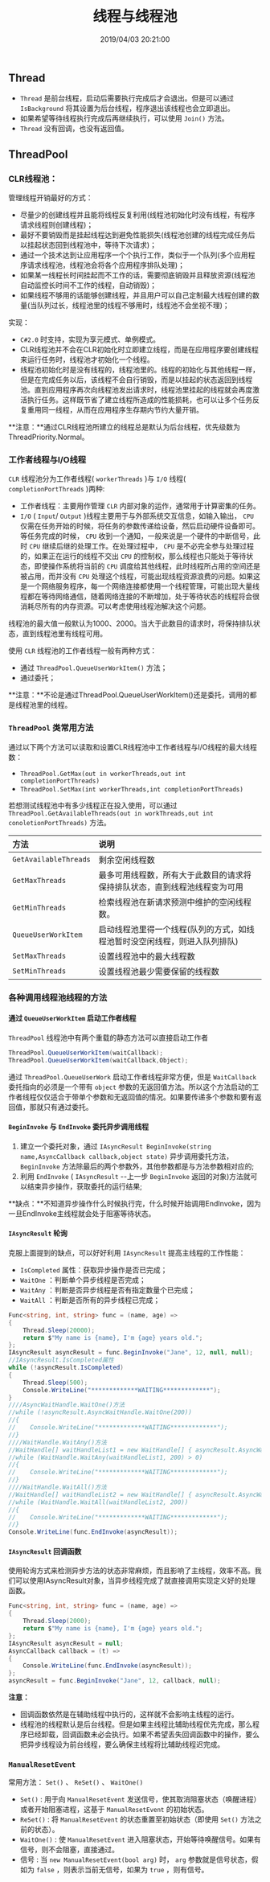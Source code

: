 ﻿---
title: "线程与线程池"
date: "2019/04/03 20:21:00"
updated: "2019/07/11 11:27:37"
permalink: "thread-and-thread-pool"
tags:
 - 多线程
categories:
 - [开发, C#]
---

## Thread

- `Thread` 是前台线程，启动后需要执行完成后才会退出。但是可以通过 `IsBackground` 将其设置为后台线程，程序退出该线程也会立即退出。
- 如果希望等待线程执行完成后再继续执行，可以使用 `Join()` 方法。
- `Thread` 没有回调，也没有返回值。

## ThreadPool

### CLR线程池：

管理线程开销最好的方式：

- 尽量少的创建线程并且能将线程反复利用(线程池初始化时没有线程，有程序请求线程则创建线程)；
- 最好不要销毁而是挂起线程达到避免性能损失(线程池创建的线程完成任务后以挂起状态回到线程池中，等待下次请求)；
- 通过一个技术达到让应用程序一个个执行工作，类似于一个队列(多个应用程序请求线程池，线程池会将各个应用程序排队处理)；
- 如果某一线程长时间挂起而不工作的话，需要彻底销毁并且释放资源(线程池自动监控长时间不工作的线程，自动销毁)；
- 如果线程不够用的话能够创建线程，并且用户可以自己定制最大线程创建的数量(当队列过长，线程池里的线程不够用时，线程池不会坐视不理)；

实现：

- `C#2.0` 时支持，实现为享元模式、单例模式。
- CLR线程池并不会在CLR初始化时立即建立线程，而是在应用程序要创建线程来运行任务时，线程池才初始化一个线程。
- 线程池初始化时是没有线程的，线程池里的。线程的初始化与其他线程一样，但是在完成任务以后，该线程不会自行销毁，而是以挂起的状态返回到线程池。直到应用程序再次向线程池发出请求时，线程池里挂起的线程就会再度激活执行任务。这样既节省了建立线程所造成的性能损耗，也可以让多个任务反复重用同一线程，从而在应用程序生存期内节约大量开销。

**注意：**通过CLR线程池所建立的线程总是默认为后台线程，优先级数为ThreadPriority.Normal。

### 工作者线程与I/O线程

`CLR` 线程池分为工作者线程( `workerThreads` )与 `I/O` 线程( `completionPortThreads` )两种:
- 工作者线程：主要用作管理 `CLR` 内部对象的运作，通常用于计算密集的任务。
- `I/O` ( `Input`/ `Output` )线程主要用于与外部系统交互信息，如输入输出， `CPU` 仅需在任务开始的时候，将任务的参数传递给设备，然后启动硬件设备即可。等任务完成的时候， `CPU` 收到一个通知，一般来说是一个硬件的中断信号，此时 `CPU` 继续后继的处理工作。在处理过程中， `CPU` 是不必完全参与处理过程的，如果正在运行的线程不交出 `CPU` 的控制权，那么线程也只能处于等待状态，即使操作系统将当前的 `CPU` 调度给其他线程，此时线程所占用的空间还是被占用，而并没有 `CPU` 处理这个线程，可能出现线程资源浪费的问题。如果这是一个网络服务程序，每一个网络连接都使用一个线程管理，可能出现大量线程都在等待网络通信，随着网络连接的不断增加，处于等待状态的线程将会很消耗尽所有的内存资源。可以考虑使用线程池解决这个问题。

线程池的最大值一般默认为1000、2000。当大于此数目的请求时，将保持排队状态，直到线程池里有线程可用。

使用 `CLR` 线程池的工作者线程一般有两种方式：

- 通过 `ThreadPool.QueueUserWorkItem()` 方法；
- 通过委托；

**注意：**不论是通过ThreadPool.QueueUserWorkItem()还是委托，调用的都是线程池里的线程。

### `ThreadPool` 类常用方法

通过以下两个方法可以读取和设置CLR线程池中工作者线程与I/O线程的最大线程数：

- `ThreadPool.GetMax(out in workerThreads,out int completionPortThreads)`
- `ThreadPool.SetMax(int workerThreads,int completionPortThreads)`

若想测试线程池中有多少线程正在投入使用，可以通过 `ThreadPool.GetAvailableThreads(out in workThreads,out int conoletionPortThreads)` 方法。

| 方法 | 说明 |
| :--- | :--- |
| `GetAvailableThreads` | 剩余空闲线程数 |
| `GetMaxThreads` | 最多可用线程数，所有大于此数目的请求将保持排队状态，直到线程池线程变为可用 |
| `GetMinThreads` | 检索线程池在新请求预测中维护的空闲线程数。|
| `QueueUserWorkItem` | 启动线程池里得一个线程(队列的方式，如线程池暂时没空闲线程，则进入队列排队) |
| `SetMaxThreads` | 设置线程池中的最大线程数 |
| `SetMinThreads` | 设置线程池最少需要保留的线程数 |

### 各种调用线程池线程的方法

#### 通过 `QueueUserWorkItem` 启动工作者线程

`ThreadPool` 线程池中有两个重载的静态方法可以直接启动工作者

```csharp
ThreadPool.QueueUserWorkItem(waitCallback);
ThreadPool.QueueUserWorkItem(waitCallback,Object);
```

通过 `ThreadPool.QueueUserWork` 启动工作者线程非常方便，但是 `WaitCallback` 委托指向的必须是一个带有 `object` 参数的无返回值方法。所以这个方法启动的工作者线程仅仅适合于带单个参数和无返回值的情况。如果要传递多个参数和要有返回值，那就只有通过委托。

#### `BeginInvoke` 与 `EndInvoke` 委托异步调用线程
1. 建立一个委托对象，通过 `IAsyncResult BeginInvoke(string name,AsyncCallback callback,object state)` 异步调用委托方法， `BeginInvoke` 方法除最后的两个参数外，其他参数都是与方法参数相对应的;
2. 利用 `EndInvoke` ( `IAsyncResult` --上一步 `BeginInvoke` 返回的对象)方法就可以结束异步操作，获取委托的运行结果;

**缺点：**不知道异步操作什么时候执行完，什么时候开始调用EndInvoke，因为一旦EndInvoke主线程就会处于阻塞等待状态。

#### `IAsyncResult` 轮询  

克服上面提到的缺点，可以好好利用 `IAsyncResult` 提高主线程的工作性能：

  - `IsCompleted` 属性：获取异步操作是否已完成；
  - `WaitOne` ：判断单个异步线程是否完成；
  - `WaitAny` ：判断是否异步线程是否有指定数量个已完成；
  - `WaitAll` ：判断是否所有的异步线程已完成；

```csharp
Func<string, int, string> func = (name, age) =>
{
    Thread.Sleep(20000);
    return $"My name is {name}, I'm {age} years old.";
};
IAsyncResult asyncResult = func.BeginInvoke("Jane", 12, null, null);
//IAsyncResult.IsCompleted属性
while (!asyncResult.IsCompleted)
{
    Thread.Sleep(500);
    Console.WriteLine("*************WAITING*************");
}
////AsyncWaitHandle.WaitOne()方法
//while (!asyncResult.AsyncWaitHandle.WaitOne(200))
//{
//    Console.WriteLine("*************WAITING*************");
//}
////WaitHandle.WaitAny()方法
//WaitHandle[] waitHandleList1 = new WaitHandle[] { asyncResult.AsyncWaitHandle };
//while (WaitHandle.WaitAny(waitHandleList1, 200) > 0)
//{
//    Console.WriteLine("*************WAITING*************");
//}
////WaitHandle.WaitAll()方法
//WaitHandle[] waitHandleList2 = new WaitHandle[] { asyncResult.AsyncWaitHandle };
//while (WaitHandle.WaitAll(waitHandleList2, 200))
//{
//    Console.WriteLine("*************WAITING*************");
//}
Console.WriteLine(func.EndInvoke(asyncResult));
```

#### `IAsyncResult` 回调函数

使用轮询方式来检测异步方法的状态非常麻烦，而且影响了主线程，效率不高。我们可以使用IAsyncResult对象，当异步线程完成了就直接调用实现定义好的处理函数。

```csharp
Func<string, int, string> func = (name, age) =>
{
    Thread.Sleep(2000);
    return $"My name is {name}, I'm {age} years old.";
};
IAsyncResult asyncResult = null;
AsyncCallback callback = (t) => 
{
    Console.WriteLine(func.EndInvoke(asyncResult));
};
asyncResult = func.BeginInvoke("Jane", 12, callback, null);
```

**注意：**

- 回调函数依然是在辅助线程中执行的，这样就不会影响主线程的运行。
- 线程池的线程默认是后台线程。但是如果主线程比辅助线程优先完成，那么程序已经卸载，回调函数未必会执行。如果不希望丢失回调函数中的操作，要么把异步线程设为前台线程，要么确保主线程将比辅助线程迟完成。

### `ManualResetEvent`

常用方法： `Set()` 、 `ReSet()` 、 `WaitOne()`

- `Set()` : 用于向 `ManualResetEvent` 发送信号，使其取消阻塞状态（唤醒进程）或者开始阻塞进程，这基于  `ManualResetEvent` 的初始状态。
- `ReSet()` : 将 `ManualResetEvent` 的状态重置至初始状态（即使用 `Set()` 方法之前的状态）。
- `WaitOne()` : 使 `ManualResetEvent` 进入阻塞状态，开始等待唤醒信号。如果有信号，则不会阻塞，直接通过。
- 信号 : 当 `new ManualResetEvent(bool arg)` 时， `arg` 参数就是信号状态，假如为 `false` ，则表示当前无信号，如果为 `true` ，则有信号。
